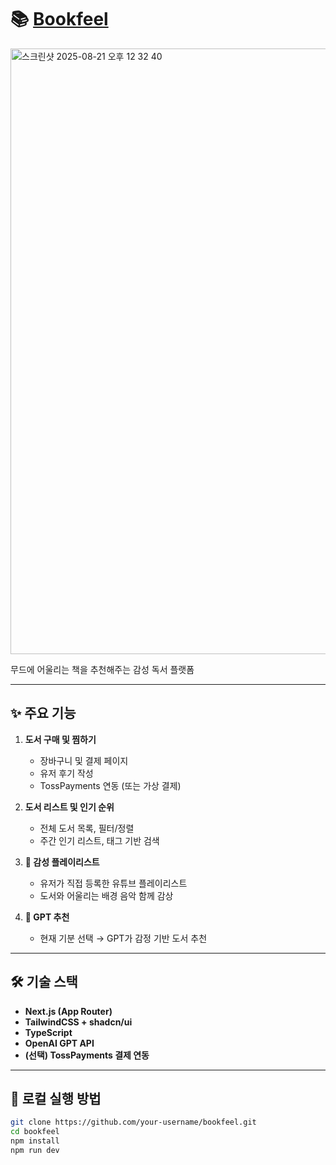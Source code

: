 # 📚 [Bookfeel](https://book-feel.vercel.app/)

<img width="1766" height="969" alt="스크린샷 2025-08-21 오후 12 32 40" src="https://github.com/user-attachments/assets/62e80f7f-2093-4cdf-92ec-1665e9e7ed51" />


무드에 어울리는 책을 추천해주는 감성 독서 플랫폼

---

## ✨ 주요 기능

1. **도서 구매 및 찜하기**
   - 장바구니 및 결제 페이지
   - 유저 후기 작성
   - TossPayments 연동 (또는 가상 결제)

2. **도서 리스트 및 인기 순위**
   - 전체 도서 목록, 필터/정렬
   - 주간 인기 리스트, 태그 기반 검색

3. **🎵 감성 플레이리스트**
   - 유저가 직접 등록한 유튜브 플레이리스트
   - 도서와 어울리는 배경 음악 함께 감상

4. **🧠 GPT 추천**
   - 현재 기분 선택 → GPT가 감정 기반 도서 추천

---

## 🛠 기술 스택

- **Next.js (App Router)**
- **TailwindCSS + shadcn/ui**
- **TypeScript**
- **OpenAI GPT API**
- **(선택) TossPayments 결제 연동**

---

## 🧪 로컬 실행 방법

```bash
git clone https://github.com/your-username/bookfeel.git
cd bookfeel
npm install
npm run dev

